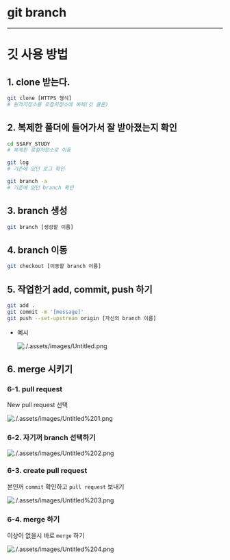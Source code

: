 # git branch

---

# 깃 사용 방법

## 1. clone 받는다.
```bash
git clone [HTTPS 형식]
# 원격저장소를 로컬저장소에 복제(깃 클론)
```

## 2. 복제한 폴더에 들어가서 잘 받아졌는지 확인

```bash
cd SSAFY_STUDY
# 복제한 로컬저장소로 이동

git log
# 기존에 있던 로그 확인

git branch -a
# 기존에 있던 branch 확인
```

## 3. branch 생성

```bash
git branch [생성할 이름]
```

## 4. branch 이동

```bash
git checkout [이동할 branch 이름]
```

## 5. 작업한거 add, commit, push 하기

```bash
git add .
git commit -m '[message]'
git push --set-upstream origin [자신의 branch 이름]
```

- 예시

    ![./.assets/images/Untitled.png](./.assets/images/Untitled.png)

## 6. merge 시키기

### 6-1. pull request

New pull request 선택

![./.assets/images/Untitled%201.png](./.assets/images/Untitled%201.png)

### 6-2. 자기꺼 branch 선택하기

![./.assets/images/Untitled%202.png](./.assets/images/Untitled%202.png)

### 6-3. create pull request

본인꺼 `commit` 확인하고 `pull request` 보내기

![./.assets/images/Untitled%203.png](./.assets/images/Untitled%203.png)

### 6-4. merge 하기

이상이 없을시 바로 `merge` 하기

![./.assets/images/Untitled%204.png](./.assets/images/Untitled%204.png)
